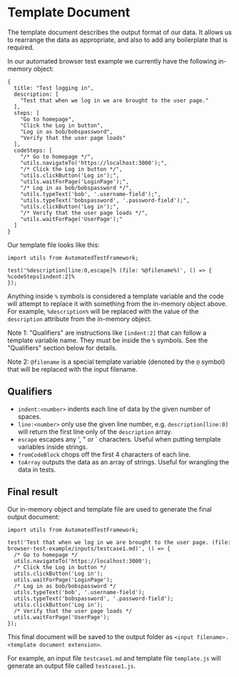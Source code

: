 # Template Document

The template document describes the output format of our data. It allows us to rearrange the data as appropriate, and also to add any boilerplate that is required.

In our automated browser test example we currently have the following in-memory object:

```
{
  title: "Test logging in",
  description: [
    "Test that when we log in we are brought to the user page."
  ],
  steps: [
    "Go to homepage",
    "Click the Log in button",
    "Log in as bob/bobspassword",
    "Verify that the user page loads"
  ],
  codeSteps: [
    "/* Go to homepage */",
    "utils.navigateTo('https://localhost:3000');",
    "/* Click the Log in button */",
    "utils.clickButton('Log in');",
    "utils.waitForPage('LoginPage');",
    "/* Log in as bob/bobspassword */",
    "utils.typeText('bob', '.username-field');",
    "utils.typeText('bobspassword', '.password-field');",
    "utils.clickButton('Log in');",
    "/* Verify that the user page loads */",
    "utils.waitForPage('UserPage');"
  ]
}
```

Our template file looks like this:

```
import utils from AutomatedTestFramework;

test('%description[line:0,escape]% (file: %@filename%)', () => {
%codeSteps[indent:2]%
});
```

Anything inside `%` symbols is considered a template variable and the code will attempt to replace it with something from the in-memory object above. For example, `%description%` will be replaced with the value of the `description` attribute from the in-memory object.

Note 1: "Qualifiers" are instructions like `[indent:2]` that can follow a template variable name. They must be inside the `%` symbols. See the "Qualifiers" section below for details.

Note 2: `@filename` is a special template variable (denoted by the `@` symbol) that will be replaced with the input filename.

## Qualifiers

- `indent:<number>` indents each line of data by the given number of spaces.
- `line:<number>` only use the given line number, e.g. `description[line:0]` will return the first line only of the `description` array.
- `escape` escapes any ', " or ` characters. Useful when putting template variables inside strings.
- `fromCodeBlock` chops off the first 4 characters of each line.
- `toArray` outputs the data as an array of strings. Useful for wrangling the data in tests.

## Final result

Our in-memory object and template file are used to generate the final output document:

```
import utils from AutomatedTestFramework;

test('Test that when we log in we are brought to the user page. (file: browser-test-example/inputs/testcase1.md)', () => {
  /* Go to homepage */
  utils.navigateTo('https://localhost:3000');
  /* Click the Log in button */
  utils.clickButton('Log in');
  utils.waitForPage('LoginPage');
  /* Log in as bob/bobspassword */
  utils.typeText('bob', '.username-field');
  utils.typeText('bobspassword', '.password-field');
  utils.clickButton('Log in');
  /* Verify that the user page loads */
  utils.waitForPage('UserPage');
});
```

This final document will be saved to the output folder as `<input filename>.<template document extension>`.

For example, an input file `testcase1.md` and template file `template.js` will generate an output file called `testcase1.js`.
